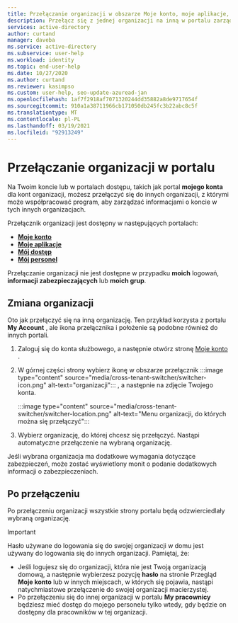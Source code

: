 ```yaml
---
title: Przełączanie organizacji w obszarze Moje konto, moje aplikacje, mój dostęp i portale pracowników — Azure Active Directory
description: Przełącz się z jednej organizacji na inną w portalu zarządzania, takim jak moje konto.
services: active-directory
author: curtand
manager: daveba
ms.service: active-directory
ms.subservice: user-help
ms.workload: identity
ms.topic: end-user-help
ms.date: 10/27/2020
ms.author: curtand
ms.reviewer: kasimpso
ms.custom: user-help, seo-update-azuread-jan
ms.openlocfilehash: 1af7f2918af7071320244dd35882a8de9717654f
ms.sourcegitcommit: 910a1a38711966cb171050db245fc3b22abc8c5f
ms.translationtype: MT
ms.contentlocale: pl-PL
ms.lasthandoff: 03/19/2021
ms.locfileid: "92913249"
---
```

# <a name="switching-organizations-in-a-portal"></a>Przełączanie organizacji w portalu

Na Twoim koncie lub w portalach dostępu, takich jak portal **mojego konta** dla kont organizacji, możesz przełączyć się do innych organizacji, z którymi może współpracować program, aby zarządzać informacjami o koncie w tych innych organizacjach.

Przełącznik organizacji jest dostępny w następujących portalach:

- [**Moje konto**](https://myaccount.microsoft.com)
- [**Moje aplikacje**](https://myapps.microsoft.com)
- [**Mój dostęp**](https://myaccess.microsoft.com)
- [**Mój personel**](https://mystaff.microsoft.com)

Przełączanie organizacji nie jest dostępne w przypadku **moich** logowań, **informacji zabezpieczających** lub **moich grup**.

## <a name="switch-organizations"></a>Zmiana organizacji

Oto jak przełączyć się na inną organizację. Ten przykład korzysta z portalu **My Account** , ale ikona przełącznika i położenie są podobne również do innych portali.

1. Zaloguj się do konta służbowego, a następnie otwórz stronę [Moje konto](https://myaccount.microsoft.com) .
1. W górnej części strony wybierz ikonę w obszarze przełącznik :::image type="content" source="media/cross-tenant-switcher/switcher-icon.png" alt-text="organizacji"::: , a następnie na zdjęcie Twojego konta.

    :::image type="content" source="media/cross-tenant-switcher/switcher-location.png" alt-text="Menu organizacji, do których można się przełączyć":::

1. Wybierz organizację, do której chcesz się przełączyć. Nastąpi automatyczne przełączenie na wybraną organizację.

Jeśli wybrana organizacja ma dodatkowe wymagania dotyczące zabezpieczeń, może zostać wyświetlony monit o podanie dodatkowych informacji o zabezpieczeniach.

## <a name="after-switching"></a>Po przełączeniu

Po przełączeniu organizacji wszystkie strony portalu będą odzwierciedlały wybraną organizację.

> [!Important]
>Hasło używane do logowania się do swojej organizacji w domu jest używany do logowania się do innych organizacji. Pamiętaj, że:
>
>- Jeśli logujesz się do organizacji, która nie jest Twoją organizacją domową, a następnie wybierzesz pozycję **hasło** na stronie Przegląd **Moje konto** lub w innych miejscach, w których się pojawia, nastąpi natychmiastowe przełączenie do swojej organizacji macierzystej.
>- Po przełączeniu się do innej organizacji w portalu **My pracownicy** będziesz mieć dostęp do mojego personelu tylko wtedy, gdy będzie on dostępny dla pracowników w tej organizacji.
